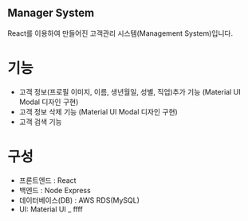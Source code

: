 ## Manager System

React를 이용하여 만들어진 고객관리 시스템(Management System)입니다.

# 기능

- 고객 정보(프로필 이미지, 이름, 생년월일, 성별, 직업)추가 기능 (Material UI Modal 디자인 구현)
- 고객 정보 삭제 기능 (Material UI Modal 디자인 구현)
- 고객 검색 기능

# 구성

- 프론트엔드 : React
- 백엔드 : Node Express
- 데이터베이스(DB) : AWS RDS(MySQL)
- UI: Material UI
  \_ ffff

